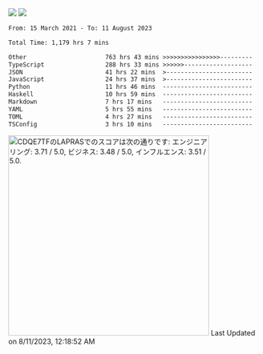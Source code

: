 <div>
  <img src="https://github-readme-stats.vercel.app/api?username=naporin0624&count_private=true&show_icons=true" />
  <img src="https://github-readme-stats.vercel.app/api/top-langs/?username=naporin0624&layout=compact&hide=css" />
  <!--START_SECTION:waka-->

```txt
From: 15 March 2021 - To: 11 August 2023

Total Time: 1,179 hrs 7 mins

Other                      763 hrs 43 mins >>>>>>>>>>>>>>>>---------   64.77 %
TypeScript                 288 hrs 33 mins >>>>>>-------------------   24.47 %
JSON                       41 hrs 22 mins  >------------------------   03.51 %
JavaScript                 24 hrs 37 mins  >------------------------   02.09 %
Python                     11 hrs 46 mins  -------------------------   01.00 %
Haskell                    10 hrs 59 mins  -------------------------   00.93 %
Markdown                   7 hrs 17 mins   -------------------------   00.62 %
YAML                       5 hrs 55 mins   -------------------------   00.50 %
TOML                       4 hrs 27 mins   -------------------------   00.38 %
TSConfig                   3 hrs 10 mins   -------------------------   00.27 %
```

<!--END_SECTION:waka-->
  
  <!--START_SECTION:lapras-card-->
<p ><a href="https://lapras.com/public/CDQE7TF" target="_blank" rel="noopener noreferrer"><img alt="CDQE7TFのLAPRASでのスコアは次の通りです: エンジニアリング: 3.71 / 5.0, ビジネス: 3.48 / 5.0, インフルエンス: 3.51 / 5.0." src="https://lapras-card-generator.vercel.app/api/svg?e=3.71&b=3.48&i=3.51&b1=%23232323&b2=%236d6d6d&i1=%23212121&i2=%23818181&l=ja" width="400" ></a>  
Last Updated on 8/11/2023, 12:18:52 AM</p>
<!--END_SECTION:lapras-card-->
</div>
